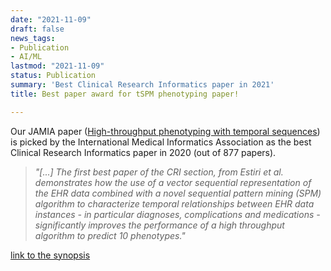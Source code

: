 ```yaml
---
date: "2021-11-09"
draft: false
news_tags:
- Publication
- AI/ML
lastmod: "2021-11-09"
status: Publication
summary: 'Best Clinical Research Informatics paper in 2021'
title: Best paper award for tSPM phenotyping paper!

---
```


Our JAMIA paper ([High-throughput phenotyping with temporal sequences](https://doi.org/10.1093/jamia/ocaa288)) is picked by  the International Medical Informatics Association as the best Clinical Research Informatics paper in 2020 (out of 877 papers).

> *"[...] The first best paper of the CRI section, from Estiri et al. demonstrates how the use of a vector sequential representation of the EHR data combined with a novel sequential pattern mining (SPM) algorithm to characterize temporal relationships between EHR data instances - in particular diagnoses, complications and medications - significantly improves the performance of a high throughput algorithm to predict 10 phenotypes."*


[link to the synopsis](https://www.thieme-connect.com/products/ejournals/abstract/10.1055/s-0041-1726514)

